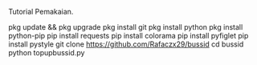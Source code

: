 Tutorial Pemakaian.

pkg update && pkg upgrade
pkg install git
pkg install python
pkg install python-pip
pip install requests
pip install colorama
pip install pyfiglet
pip install pystyle
git clone https://github.com/Rafaczx29/bussid
cd bussid
python topupbussid.py
